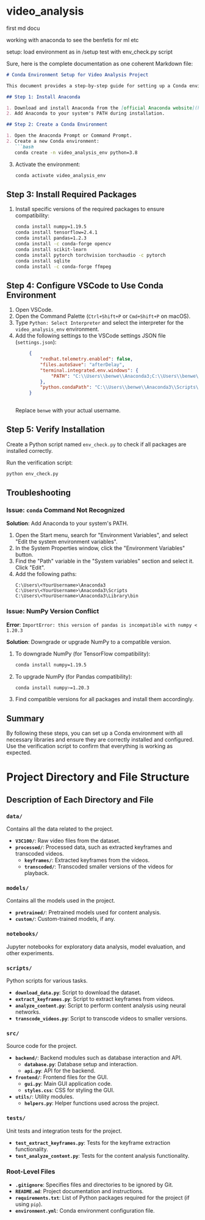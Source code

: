 # video_analysis
first md docu

working with anaconda to see the benfetis for ml etc

setup:
load environment as in /setup
test with env_check.py script

Sure, here is the complete documentation as one coherent Markdown file:

```markdown
# Conda Environment Setup for Video Analysis Project

This document provides a step-by-step guide for setting up a Conda environment for your video analysis project. It includes installing necessary libraries, troubleshooting, and verification steps.

## Step 1: Install Anaconda

1. Download and install Anaconda from the [official Anaconda website](https://www.anaconda.com/products/distribution).
2. Add Anaconda to your system's PATH during installation.

## Step 2: Create a Conda Environment

1. Open the Anaconda Prompt or Command Prompt.
2. Create a new Conda environment:
   ```bash
   conda create -n video_analysis_env python=3.8
   ```
3. Activate the environment:
   ```bash
   conda activate video_analysis_env
   ```

## Step 3: Install Required Packages

1. Install specific versions of the required packages to ensure compatibility:
   ```bash
   conda install numpy=1.19.5
   conda install tensorflow=2.4.1
   conda install pandas=1.2.3
   conda install -c conda-forge opencv
   conda install scikit-learn
   conda install pytorch torchvision torchaudio -c pytorch
   conda install sqlite
   conda install -c conda-forge ffmpeg
   ```

## Step 4: Configure VSCode to Use Conda Environment

1. Open VSCode.
2. Open the Command Palette (`Ctrl+Shift+P` or `Cmd+Shift+P` on macOS).
3. Type `Python: Select Interpreter` and select the interpreter for the `video_analysis_env` environment.
4. Add the following settings to the VSCode settings JSON file (`settings.json`):
   ```json
        {
            "redhat.telemetry.enabled": false,
            "files.autoSave": "afterDelay",
            "terminal.integrated.env.windows": {
                "PATH": "C:\\Users\\benwe\\Anaconda3;C:\\Users\\benwe\\Anaconda3\\Scripts;C:\\Users\\benwe\\Anaconda3\\Library\\bin;%PATH%"
            },
            "python.condaPath": "C:\\Users\\benwe\\Anaconda3\\Scripts\\conda.exe"
        }
        

   ```
   Replace `benwe` with your actual username.

## Step 5: Verify Installation

Create a Python script named `env_check.py` to check if all packages are installed correctly.

Run the verification script:
```bash
python env_check.py
```

## Troubleshooting

### Issue: `conda` Command Not Recognized

**Solution**: Add Anaconda to your system's PATH.

1. Open the Start menu, search for "Environment Variables", and select "Edit the system environment variables".
2. In the System Properties window, click the "Environment Variables" button.
3. Find the "Path" variable in the "System variables" section and select it. Click "Edit".
4. Add the following paths:
   ```plaintext
   C:\Users\<YourUsername>\Anaconda3
   C:\Users\<YourUsername>\Anaconda3\Scripts
   C:\Users\<YourUsername>\Anaconda3\Library\bin
   ```

### Issue: NumPy Version Conflict

**Error**: `ImportError: this version of pandas is incompatible with numpy < 1.20.3`

**Solution**: Downgrade or upgrade NumPy to a compatible version.

1. To downgrade NumPy (for TensorFlow compatibility):
   ```bash
   conda install numpy=1.19.5
   ```

2. To upgrade NumPy (for Pandas compatibility):
   ```bash
   conda install numpy>=1.20.3
   ```

3. Find compatible versions for all packages and install them accordingly.

## Summary

By following these steps, you can set up a Conda environment with all necessary libraries and ensure they are correctly installed and configured. Use the verification script to confirm that everything is working as expected.


# Project Directory and File Structure

## Description of Each Directory and File

### `data/`
Contains all the data related to the project.
- **`V3C100/`**: Raw video files from the dataset.
- **`processed/`**: Processed data, such as extracted keyframes and transcoded videos.
  - **`keyframes/`**: Extracted keyframes from the videos.
  - **`transcoded/`**: Transcoded smaller versions of the videos for playback.

### `models/`
Contains all the models used in the project.
- **`pretrained/`**: Pretrained models used for content analysis.
- **`custom/`**: Custom-trained models, if any.

### `notebooks/`
Jupyter notebooks for exploratory data analysis, model evaluation, and other experiments.

### `scripts/`
Python scripts for various tasks.
- **`download_data.py`**: Script to download the dataset.
- **`extract_keyframes.py`**: Script to extract keyframes from videos.
- **`analyze_content.py`**: Script to perform content analysis using neural networks.
- **`transcode_videos.py`**: Script to transcode videos to smaller versions.

### `src/`
Source code for the project.
- **`backend/`**: Backend modules such as database interaction and API.
  - **`database.py`**: Database setup and interaction.
  - **`api.py`**: API for the backend.
- **`frontend/`**: Frontend files for the GUI.
  - **`gui.py`**: Main GUI application code.
  - **`styles.css`**: CSS for styling the GUI.
- **`utils/`**: Utility modules.
  - **`helpers.py`**: Helper functions used across the project.

### `tests/`
Unit tests and integration tests for the project.
- **`test_extract_keyframes.py`**: Tests for the keyframe extraction functionality.
- **`test_analyze_content.py`**: Tests for the content analysis functionality.

### Root-Level Files
- **`.gitignore`**: Specifies files and directories to be ignored by Git.
- **`README.md`**: Project documentation and instructions.
- **`requirements.txt`**: List of Python packages required for the project (if using `pip`).
- **`environment.yml`**: Conda environment configuration file.
